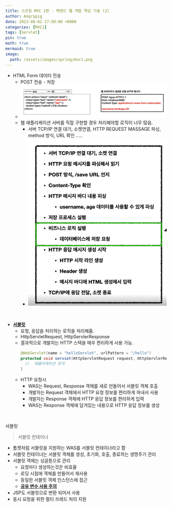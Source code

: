```yaml
---
title: 스프링 MVC 1편 - 백엔드 웹 개발 핵심 기술 (2)
author: Angrypig
date: 2023-08-01 17:50:00 +0800
categories: [MVC1]
tags: [Servlet]
pin: true
math: true
mermaid: true
image:
  path: /assets/images/spring/mvc1.png
---
```


- HTML Form 데이터 전송
  - POST 전송 - 저장
  - ![POST 전송](/assets/images/spring/mvc1/post_request.png)
  - 웹 애플리케이션 서버를 직접 구현할 경우 처리해야할 로직이 너무 많음.
    - 서버 TCP/IP 연결 대기, 소켓연결, HTTP REQUEST MASSAGE 파싱, method 방식, URL 확인 .....
    - ![서버 로직](/assets/images/spring/mvc1/server_logic.png)

<br>

- **<u>서블릿</u>**
  - 요청, 응답을 처리하는 로직을 처리해줌.
  - HttpServletRequest, HttpServlerResponse
  - 결과적으로 개발자는 HTTP 스텍을 매우 편리하게 사용 가능.
    ```java
    @WebServlet(name = "helloServlet", urlPattern = "/hello")
    protected void serviet(HttpServletRequest request, HttpServlerResponse response){
      //  애플리케이션 로직
    }
    ```
  - HTTP 요청시
    - WAS는 Request, Response 객체를 새로 만들어서 서블릿 객체 호출
    - 개발자는 Request 객체에서 HTTP 요청 정보를 편리하게 꺼내서 사용
    - 개발자는 Response 객체에 HTTP 응답 정보를 편리하게 입력
    - WAS는 Response 객체에 담겨있는 내용으로 HTTP 응답 정보를 생성

<br>

서블릿
>서블릿 컨테이너

- 톰켓처럼 서블릿을 지원하는 WAS를 서블릿 컨테이너라고 함
- 서블릿 컨테이너는 서블릿 객체를 생성, 초기화, 호출, 종료하는 생명주기 관리
- 서블릿 객체는 싱글톤으로 관리
  - 요청마다 생성하는것은 비효율
  - 로딩 시점에 객체를 만들어서 재사용
  - 동일한 서블릿 객체 인스턴스에 접근
  - **<u>공유 변수 사용 주의</u>**
- JSP도 서블릿으로 변환 되어서 사용
- 동시 요청을 위한 멀티 쓰레드 처리 지원
